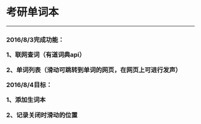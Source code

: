 <h1>考研单词本</h1>

-------------------------------------------------------

<h3>2016/8/3完成功能：

1、联网查词（有道词典api）

2、单词列表（滑动可跳转到单词的网页，在网页上可进行发声）

2016/8/4目标：

1、添加生词本

2、记录关闭时滑动的位置